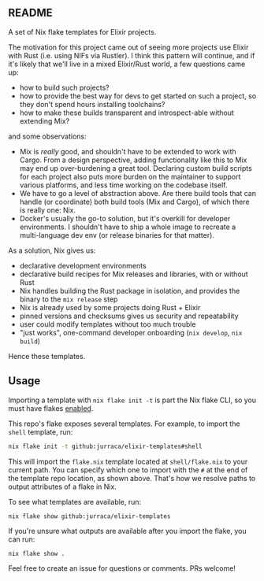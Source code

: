 ## README

A set of Nix flake templates for Elixir projects.

The motivation for this project came out of seeing more projects use Elixir with Rust (i.e. using NIFs via Rustler). I think this pattern will continue, and if it's likely that we'll live in a mixed Elixir/Rust world, a few questions came up:
- how to build such projects?
- how to provide the best way for devs to get started on such a project, so they don't spend hours installing toolchains?
- how to make these builds transparent and introspect-able without extending Mix?

and some observations:
- Mix is _really_ good, and shouldn't have to be extended to work with Cargo. From a design perspective, adding functionality like this to Mix may end up over-burdening a great tool. Declaring custom build scripts for each project also puts more burden on the maintainer to support various platforms, and less time working on the codebase itself.
- We have to go a level of abstraction above. Are there build tools that can handle (or coordinate) both build tools (Mix and Cargo), of which there is really one: Nix.
- Docker's usually the go-to solution, but it's overkill for developer environments. I shouldn't have to ship a whole image to recreate a multi-language dev env (or release binaries for that matter).

As a solution, Nix gives us:
- declarative development environments
- declarative build recipes for Mix releases and libraries, with or without Rust
- Nix handles building the Rust package in isolation, and provides the binary to the `mix release` step
- Nix is already used by some projects doing Rust + Elixir
- pinned versions and checksums gives us security and repeatability
- user could modify templates without too much trouble
- "just works", one-command developer onboarding (`nix develop`, `nix build`)

Hence these templates.

## Usage

Importing a template with `nix flake init -t` is part the Nix flake CLI, so you must have flakes [enabled](./enable-flakes.md).

This repo's flake exposes several templates. For example, to import the `shell` template, run:
```bash
nix flake init -t github:jurraca/elixir-templates#shell
```

This will import the `flake.nix` template located at `shell/flake.nix` to your current path. You can specify which one to import with the `#` at the end of the template repo location, as shown above. That's how we resolve paths to output attributes of a flake in Nix.

To see what templates are available, run:
```
nix flake show github:jurraca/elixir-templates
```

If you're unsure what outputs are available after you import the flake, you can run:
```bash
nix flake show .
```

Feel free to create an issue for questions or comments. PRs welcome!